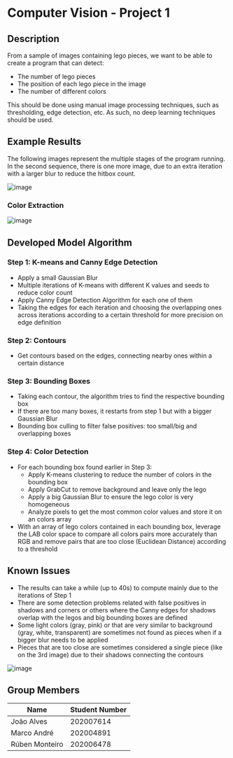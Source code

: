 # Computer Vision - Project 1

## Description

From a sample of images containing lego pieces, we want to be able to create a program that can detect:
- The number of lego pieces
- The position of each lego piece in the image
- The number of different colors

This should be done using manual image processing techniques, such as thresholding, edge detection, etc. As such, no deep learning techniques should be used.

## Example Results

The following images represent the multiple stages of the program running. In the second sequence, there is one more image, due to an extra iteration with a larger blur to reduce the hitbox count.

![image](https://github.com/m21ark/vc/assets/72521279/82a79453-fdd7-43a1-9125-9a9ada8471d4)

### Color Extraction

![image](https://github.com/m21ark/vc/assets/72521279/b4a9e6cf-9c44-4f4c-9300-8796e364b0ee)

## Developed Model Algorithm

### Step 1: K-means and Canny Edge Detection

- Apply a small Gaussian Blur
- Multiple iterations of K-means with different K values and seeds to reduce color count
- Apply Canny Edge Detection Algorithm for each one of them
- Taking the edges for each iteration and choosing the overlapping ones across iterations according to a certain threshold for more precision on edge definition

### Step 2: Contours

- Get contours based on the edges, connecting nearby ones within a certain distance

### Step 3: Bounding Boxes

- Taking each contour, the algorithm tries to find the respective bounding box
- If there are too many boxes, it restarts from step 1 but with a bigger Gaussian Blur
- Bounding box culling to filter false positives: too small/big and overlapping boxes

### Step 4: Color Detection

- For each bounding box found earlier in Step 3: 
    - Apply K-means clustering to reduce the number of colors in the bounding box
    - Apply GrabCut to remove background and leave only the lego
    - Apply a big Gaussian Blur to ensure the lego color is very homogeneous
    - Analyze pixels to get the most common color values and store it on an colors array
- With an array of lego colors contained in each bounding box, leverage the LAB color space to compare all colors pairs more accurately than RGB and remove pairs that are too close (Euclidean Distance) according to a threshold  

## Known Issues

- The results can take a while (up to 40s) to compute mainly due to the iterations of Step 1
- There are some detection problems related with false positives in shadows and corners or others where the Canny edges for shadows overlap with the legos and big bounding boxes are defined
- Some light colors (gray, pink) or that are very similar to background (gray, white, transparent) are sometimes not found as pieces when if a bigger blur needs to be applied
- Pieces that are too close are sometimes considered a single piece (like on the 3rd image) due to their shadows connecting the contours

![image](https://github.com/m21ark/vc/assets/72521279/c568e582-cd2d-4ad6-aa46-53959ba4f5b9)

## Group Members

|      Name      | Student Number |
| -------------- | -------------- |
| João Alves     |   202007614    |
| Marco André    |   202004891    |
| Rúben Monteiro |   202006478    |



